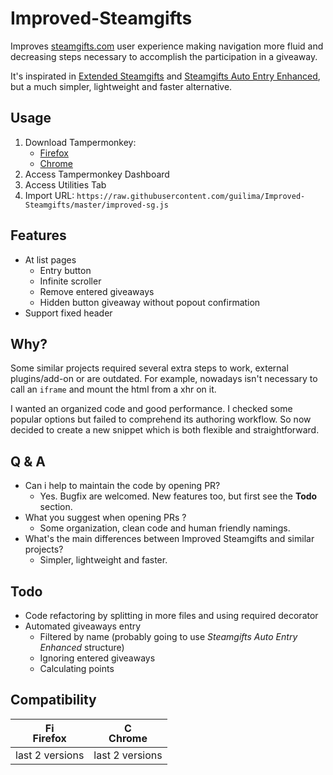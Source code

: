 # Improved-Steamgifts

Improves [steamgifts.com](https://www.steamgifts.com/) user experience making navigation more fluid and decreasing steps necessary to accomplish the participation in a giveaway.

It's inspirated in [Extended Steamgifts](https://github.com/nandee95/Extended_Steamgifts) and [Steamgifts Auto Entry Enhanced](https://greasyfork.org/en/scripts/29140-steamgifts-auto-entry-enhanced), but a much simpler, lightweight and faster alternative.

## Usage

1. Download Tampermonkey:
    - [Firefox](https://addons.mozilla.org/en-US/firefox/addon/tampermonkey/)
    - [Chrome](https://chrome.google.com/webstore/detail/tampermonkey/dhdgffkkebhmkfjojejmpbldmpobfkfo?hl=pt-BR)
2. Access Tampermonkey Dashboard
3. Access Utilities Tab
4. Import URL: `https://raw.githubusercontent.com/guilima/Improved-Steamgifts/master/improved-sg.js`


## Features

- At list pages
  - Entry button
  - Infinite scroller
  - Remove entered giveaways
  - Hidden button giveaway without popout confirmation
- Support fixed header


## Why?

Some similar projects required several extra steps to work, external plugins/add-on or are outdated. For example, nowadays isn't necessary to call an `iframe` and mount the html from a xhr on it.

I wanted an organized code and good performance. I checked some popular options but failed to comprehend its authoring workflow. So now decided to create a new snippet which is both flexible and straightforward.


## Q & A

- Can i help to maintain the code by opening PR?
    - Yes. Bugfix are welcomed. New features too, but first see the **Todo** section.
- What you suggest when opening PRs ?
    - Some organization, clean code and human friendly namings. 
- What's the main differences between Improved Steamgifts and similar projects?
    - Simpler, lightweight and faster.

## Todo

- Code refactoring by splitting in more files and using required decorator
- Automated giveaways entry
  - Filtered by name (probably going to use _Steamgifts Auto Entry Enhanced_ structure)
  - Ignoring entered giveaways
  - Calculating points

## Compatibility

| [<img src="https://raw.githubusercontent.com/godban/browsers-support-badges/master/src/images/firefox.png" alt="Firefox" width="16px" height="16px" />](http://godban.github.io/browsers-support-badges/)</br>Firefox | [<img src="https://raw.githubusercontent.com/godban/browsers-support-badges/master/src/images/chrome.png" alt="Chrome" width="16px" height="16px" />](http://godban.github.io/browsers-support-badges/)</br>Chrome
| --------- | --------- |
| last 2 versions| last 2 versions
